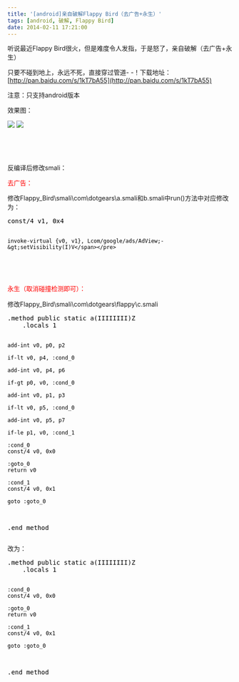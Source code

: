 ```yaml
---
title: '[android]亲自破解Flappy Bird（去广告+永生）'
tags: [android, 破解, Flappy Bird]
date: 2014-02-11 17:21:00
---
```


<span>听说最近Flappy Bird很火，但是难度令人发指，于是怒了，亲自破解（去广告+永生）</span>

<span>只要不碰到地上，永远不死，直接穿过管道- -！下载地址：</span>[http://pan.baidu.com/s/1kT7bA55](http://pan.baidu.com/s/1kT7bA55)

注意：只支持android版本

效果图：

![](http://images.cnitblog.com/blog/378300/201402/111729388451360.png)&nbsp;![](http://images.cnitblog.com/blog/378300/201402/111730054144409.png)

&nbsp;

&nbsp;

反编译后修改smali：

<span style="color: #ff0000;">去广告：</span>

修改Flappy_Bird\smali\com\dotgears\a.smali和b.smali中run()方法中对应修改为：

<div class="cnblogs_code">
<pre><span style="color: #000000;">const/4 v1, 0x4

    invoke-virtual {v0, v1}, Lcom/google/ads/AdView;-&gt;setVisibility(I)V</span></pre>
</div>

&nbsp;

<span style="line-height: 1.5; color: #ff0000;">永生（取消碰撞检测即可）：</span>

修改Flappy_Bird\smali\com\dotgears\flappy\c.smali

<div class="cnblogs_code">
<pre><span style="color: #000000;">.method public static a(IIIIIIII)Z
    .locals 1

    add-int v0, p0, p2

    if-lt v0, p4, :cond_0

    add-int v0, p4, p6

    if-gt p0, v0, :cond_0

    add-int v0, p1, p3

    if-lt v0, p5, :cond_0

    add-int v0, p5, p7

    if-le p1, v0, :cond_1

    :cond_0
    const/4 v0, 0x0

    :goto_0
    return v0

    :cond_1
    const/4 v0, 0x1

    goto :goto_0
.end method</span></pre>
</div>

改为：

<div class="cnblogs_code">
<pre><span style="color: #000000;">.method public static a(IIIIIIII)Z
    .locals 1

    :cond_0
    const/4 v0, 0x0

    :goto_0
    return v0

    :cond_1
    const/4 v0, 0x1

    goto :goto_0
.end method</span></pre>
</div>

&nbsp;

